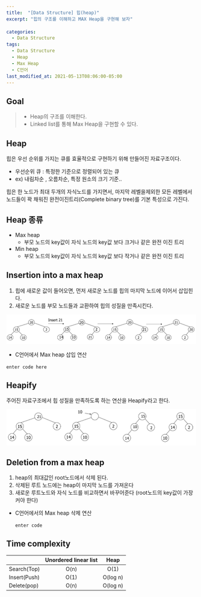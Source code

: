 ```yaml
---
title:  "[Data Structure] 힙(heap)"
excerpt: "힙의 구조를 이해하고 MAX Heap을 구현해 보자"

categories:
  - Data Structure
tags:
  - Data Structure
  - Heap
  - Max Heap
  - C언어
last_modified_at: 2021-05-13T08:06:00-05:00
---
```


## Goal
> - Heap의 구조를 이해한다.
> - Linked list를 통해 Max Heap을 구현할 수 있다.

## Heap
힙은 우선 순위를 가지는 큐를 효율적으로 구현하기 위해 만들어진 자료구조이다. 

* 우선순위 큐 : 특정한 기준으로 정렬되어 있는 큐 
* ex) 내림차순 , 오름차순, 특정 원소의 크기 기준..

힙은 한 노드가 최대 두개의 자식노드를 가지면서, 마지막 레벨을제외한 모든 레벨에서 노드들이 꽉 채워진 완전이진트리(Complete binary tree)를 기본 특성으로 가진다.

## Heap 종류
* Max heap 
  - 부모 노드의 key값이 자식 노드의 key값 보다 크거나 같은 완전 이진 트리
* Min heap
  - 부모 노드의 key값이 자식 노드의 key값 보다 작거나 같은 완전 이진 트리

## Insertion into a max heap

 1. 힙에 새로운 값이 들어오면, 먼저 새로운 노드를 힙의 마지막 노드에 이어서 삽입힌다.
 2. 새로운 노드를 부모 노드들과 교환하여 힙의 성질을 만족시킨다.
 
 ![enter image description here](/images/Data%20Structure-Heap/insertion%20into%20heap.png)
 
 
 - C언어에서 Max heap 삽입 연산

 `enter code here`


## Heapify
주어진 자료구조에서 힙 성질을 만족하도록 하는 연산을 Heapify라고 한다.

![](/images/Data%20Structure-Heap/heapify.png)


## Deletion from a max heap

 1. heap의 최대값인 root노드에서 삭제 된다.
 2. 삭제된 루트 노드에는 heap이 마지막 노드를 가져온다
 3. 새로운 루트노드와 자식 노드를 비교하면서 바꾸어준다 (root노드의 key값이 가장 커야 한다)
 
 - C언어에서의 Max heap 삭제 연산

    `enter code`

## Time complexity

|  | Unordered linear list | Heap |
|--|:--:|:--:|
| Search(Top) | O(n) | O(1) | 
| Insert(Push) | O(1) | O(log n) |
| Delete(pop) | O(n) | O(log n) |

